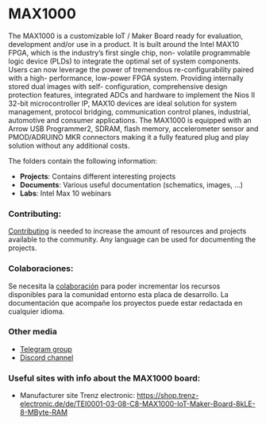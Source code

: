 # MAX1000

The MAX1000 is a customizable IoT / Maker Board ready for evaluation, development and/or use
in a product. It is built around the Intel MAX10 FPGA, which is the industry’s first single chip, non-
volatile programmable logic device (PLDs) to integrate the optimal set of system components.
Users can now leverage the power of tremendous re-configurability paired with a high-
performance, low-power FPGA system. Providing internally stored dual images with self-
configuration, comprehensive design protection features, integrated ADCs and hardware to
implement the Nios II 32-bit microcontroller IP, MAX10 devices are ideal solution for system
management, protocol bridging, communication control planes, industrial, automotive and
consumer applications. The MAX1000 is equipped with an Arrow USB Programmer2, SDRAM, 
flash memory, accelerometer sensor and PMOD/ADRUINO MKR connectors making it a fully
featured plug and play solution without any additional costs.

The folders contain the following information:

* **Projects**: Contains different interesting projects
* **Documents**: Various useful documentation (schematics, images, ...)
* **Labs**: Intel Max 10 webinars


### **Contributing:**

[Contributing](https://github.com/SoCFPGA-learning/General/tree/main/Contributing) is needed to increase the amount of resources and projects available to the community. Any language can be used for documenting the projects.

### **Colaboraciones:**

Se necesita la [colaboración](https://github.com/SoCFPGA-learning/General/tree/main/Github_ayuda) para poder incrementar los recursos disponibles para la comunidad entorno esta placa de desarrollo.    La documentación que acompañe los proyectos puede estar redactada en cualquier idioma.

### Other media

* [Telegram group](https://t.me/Deca_Max10_FPGA) 
* [Discord channel](https://discord.gg/YDdmtwh) 

### **Useful sites with info about the MAX1000 board:**

* Manufacturer site Trenz electronic: https://shop.trenz-electronic.de/de/TEI0001-03-08-C8-MAX1000-IoT-Maker-Board-8kLE-8-MByte-RAM

  

